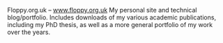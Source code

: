 Floppy.org.uk – www.floppy.org.uk
My personal site and technical blog/portfolio. Includes downloads of my various academic publications, including my PhD thesis, as well as a more general portfolio of my work over the years.
